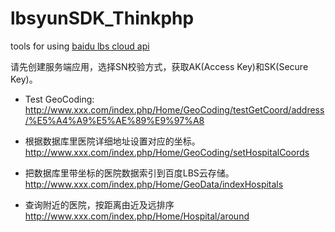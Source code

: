# lbsyunSDK_Thinkphp
tools for using <a href="http://api.map.baidu.com/lbsapi/cloud/lbs-cloud.htm">baidu lbs cloud api</a>

请先创建服务端应用，选择SN校验方式，获取AK(Access Key)和SK(Secure Key)。

* Test GeoCoding:
   http://www.xxx.com/index.php/Home/GeoCoding/testGetCoord/address/%E5%A4%A9%E5%AE%89%E9%97%A8

* 根据数据库里医院详细地址设置对应的坐标。
   http://www.xxx.com/index.php/Home/GeoCoding/setHospitalCoords


* 把数据库里带坐标的医院数据索引到百度LBS云存储。
   http://www.xxx.com/index.php/Home/GeoData/indexHospitals

* 查询附近的医院，按距离由近及远排序
   http://www.xxx.com/index.php/Home/Hospital/around


